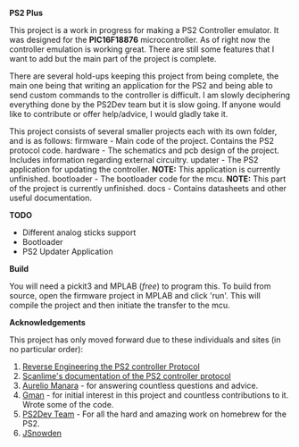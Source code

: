**PS2 Plus**

This project is a work in progress for making a PS2 Controller emulator. It was designed for the **PIC16F18876** microcontroller. As of right now the controller emulation is working great. There are still some features that I want to add but the main part of the project is complete. 

There are several hold-ups keeping this project from being complete, the main one being that writing an application for the PS2 and being able to send custom commands to the controller is difficult. I am slowly deciphering everything done by the PS2Dev team but it is slow going. If anyone would like to contribute or offer help/advice, I would gladly take it.

This project consists of several smaller projects each with its own folder, and is as follows:
firmware - Main code of the project. Contains the PS2 protocol code.
hardware - The schematics and pcb design of the project. Includes information regarding external circuitry.
updater - The PS2 application for updating the controller. **NOTE:** This application is currently unfinished.
bootloader - The bootloader code for the mcu. **NOTE:** This part of the project is currently unfinished.
docs - Contains datasheets and other useful documentation.

**TODO**

- Different analog sticks support
- Bootloader
- PS2 Updater Application

**Build**

You will need a pickit3 and MPLAB (_free_) to program this. To build from source, open the firmware project in MPLAB and click 'run'. This will compile the project and then initiate the transfer to the mcu.

**Acknowledgements**

This project has only moved forward due to these individuals and sites (in no particular order):

1. [Reverse Engineering the PS2 controller Protocol](http://store.curiousinventor.com/guides/PS2)
2. [Scanlime's documentation of the PS2 controller protocol](https://gist.github.com/scanlime/5042071)
3. [Aurelio Manara](https://github.com/Aurelio92/GCPlus) - for answering countless questions and advice.
4. [Gman](https://gmanmodz.com/) - for initial interest in this project and countless contributions to it. Wrote some of the code.
5. [PS2Dev Team](https://github.com/ps2dev) - For all the hard and amazing work on homebrew for the PS2.
6. [JSnowden](https://github.com/JSnowden33/ClassicPlus)
